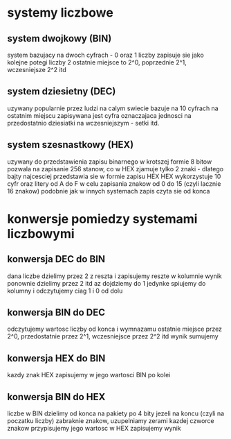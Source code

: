 systemy liczbowe
================

system dwojkowy (BIN)
---------------------

system bazujacy na dwoch cyfrach - 0 oraz 1
liczby zapisuje sie jako kolejne potegi liczby 2
ostatnie miejsce to 2^0, poprzednie 2^1, wczesniejsze 2^2 itd

system dziesietny (DEC)
-----------------------

uzywany popularnie przez ludzi na calym swiecie
bazuje na 10 cyfrach
na ostatnim miejscu zapisywana jest cyfra oznaczajaca jednosci
na przedostatnio dziesiatki
na wczesniejszym - setki
itd.

system szesnastkowy (HEX)
-------------------------

uzywany do przedstawienia zapisu binarnego w krotszej formie
8 bitow pozwala na zapisanie 256 stanow, co w HEX zjamuje tylko 2 znaki - dlatego bajty najcesciej przedstawia sie w formie zapisu HEX
HEX wykorzystuje 10 cyfr oraz litery od A do F w celu zapisania znakow od 0 do 15 (czyli lacznie 16 znakow)
podobnie jak w innych systemach zapis czyta sie od konca

konwersje pomiedzy systemami liczbowymi
=======================================

konwersja DEC do BIN
--------------------

dana liczbe dzielimy przez 2 z reszta i zapisujemy reszte w kolumnie
wynik ponownie dzielimy przez 2 itd az dojdziemy do 1
jedynke spiujemy do kolumny i odczytujemy ciag 1 i 0 od dolu

konwersja BIN do DEC
--------------------

odczytujemy wartosc liczby od konca i wymnazamu ostatnie miejsce przez 2^0, przedostatnie przez 2^1, wczesniejsce przez 2^2 itd
wynik sumujemy

konwersja HEX do BIN
--------------------

kazdy znak HEX zapisujemy w jego wartosci BIN po kolei

konwersja BIN do HEX
--------------------

liczbe w BIN dzielimy od konca na pakiety po 4 bity
jezeli na koncu (czyli na poczatku liczby) zabraknie znakow, uzupelniamy zerami
kazdej czworce znakow przypisujemy jego wartosc w HEX
zapisujemy wynik




